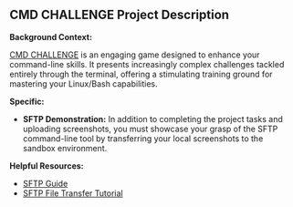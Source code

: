 ## CMD CHALLENGE Project Description

**Background Context:**

[CMD CHALLENGE](https://cmdchallenge.com/) is an engaging game designed to enhance your command-line skills. It presents increasingly complex challenges tackled entirely through the terminal, offering a stimulating training ground for mastering your Linux/Bash capabilities.

**Specific:**

- **SFTP Demonstration:** In addition to completing the project tasks and uploading screenshots, you must showcase your grasp of the SFTP command-line tool by transferring your local screenshots to the sandbox environment.

**Helpful Resources:**

- [SFTP Guide](https://man.openbsd.org/sftp)
- [SFTP File Transfer Tutorial](https://www.digitalocean.com/community/tutorials/how-to-use-sftp-to-securely-transfer-files-with-a-remote-server)
